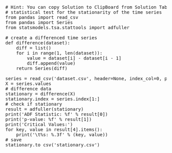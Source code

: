 <pre class="file" data-target="clipboard">
# Hint: You can copy Solution to ClipBoard from Solution Tab
# statistical test for the stationarity of the time series
from pandas import read_csv
from pandas import Series
from statsmodels.tsa.stattools import adfuller

# create a differenced time series
def difference(dataset):
	diff = list()
	for i in range(1, len(dataset)):
		value = dataset[i] - dataset[i - 1]
		diff.append(value)
	return Series(diff)

series = read_csv('dataset.csv', header=None, index_col=0, parse_dates=True, squeeze=True)
X = series.values
# difference data
stationary = difference(X)
stationary.index = series.index[1:]
# check if stationary
result = adfuller(stationary)
print('ADF Statistic: %f' % result[0])
print('p-value: %f' % result[1])
print('Critical Values:')
for key, value in result[4].items():
	print('\t%s: %.3f' % (key, value))
# save
stationary.to_csv('stationary.csv')
</pre>

